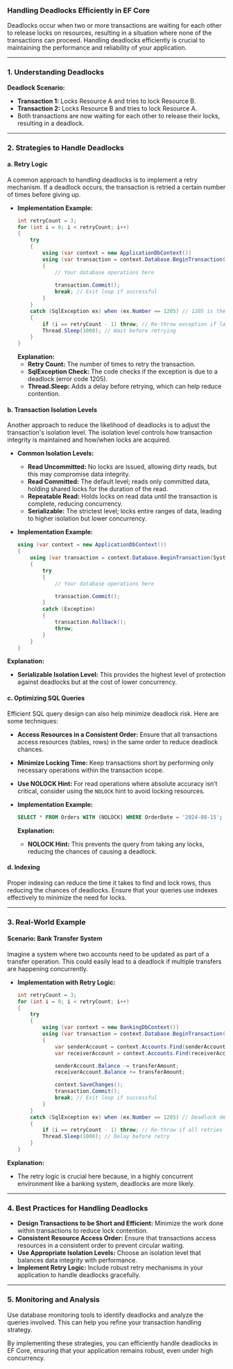 ### **Handling Deadlocks Efficiently in EF Core**

Deadlocks occur when two or more transactions are waiting for each other to release locks on resources, resulting in a situation where none of the transactions can proceed. Handling deadlocks efficiently is crucial to maintaining the performance and reliability of your application.

---

### **1. Understanding Deadlocks**

**Deadlock Scenario:**
- **Transaction 1:** Locks Resource A and tries to lock Resource B.
- **Transaction 2:** Locks Resource B and tries to lock Resource A.
- Both transactions are now waiting for each other to release their locks, resulting in a deadlock.

---

### **2. Strategies to Handle Deadlocks**

#### **a. Retry Logic**

A common approach to handling deadlocks is to implement a retry mechanism. If a deadlock occurs, the transaction is retried a certain number of times before giving up.

- **Implementation Example:**
  ```csharp
  int retryCount = 3;
  for (int i = 0; i < retryCount; i++)
  {
      try
      {
          using (var context = new ApplicationDbContext())
          using (var transaction = context.Database.BeginTransaction())
          {
              // Your database operations here
              
              transaction.Commit();
              break; // Exit loop if successful
          }
      }
      catch (SqlException ex) when (ex.Number == 1205) // 1205 is the SQL Server error code for deadlock
      {
          if (i == retryCount - 1) throw; // Re-throw exception if last retry fails
          Thread.Sleep(1000); // Wait before retrying
      }
  }
  ```
  **Explanation:**
  - **Retry Count:** The number of times to retry the transaction.
  - **SqlException Check:** The code checks if the exception is due to a deadlock (error code 1205).
  - **Thread.Sleep:** Adds a delay before retrying, which can help reduce contention.

#### **b. Transaction Isolation Levels**

Another approach to reduce the likelihood of deadlocks is to adjust the transaction's isolation level. The isolation level controls how transaction integrity is maintained and how/when locks are acquired.

- **Common Isolation Levels:**
  - **Read Uncommitted:** No locks are issued, allowing dirty reads, but this may compromise data integrity.
  - **Read Committed:** The default level; reads only committed data, holding shared locks for the duration of the read.
  - **Repeatable Read:** Holds locks on read data until the transaction is complete, reducing concurrency.
  - **Serializable:** The strictest level; locks entire ranges of data, leading to higher isolation but lower concurrency.

- **Implementation Example:**
  ```csharp
  using (var context = new ApplicationDbContext())
  {
      using (var transaction = context.Database.BeginTransaction(System.Data.IsolationLevel.Serializable))
      {
          try
          {
              // Your database operations here

              transaction.Commit();
          }
          catch (Exception)
          {
              transaction.Rollback();
              throw;
          }
      }
  }
  ```

**Explanation:**
  - **Serializable Isolation Level:** This provides the highest level of protection against deadlocks but at the cost of lower concurrency.

#### **c. Optimizing SQL Queries**

Efficient SQL query design can also help minimize deadlock risk. Here are some techniques:

- **Access Resources in a Consistent Order:** Ensure that all transactions access resources (tables, rows) in the same order to reduce deadlock chances.
- **Minimize Locking Time:** Keep transactions short by performing only necessary operations within the transaction scope.
- **Use NOLOCK Hint:** For read operations where absolute accuracy isn’t critical, consider using the `NOLOCK` hint to avoid locking resources.

- **Implementation Example:**
  ```sql
  SELECT * FROM Orders WITH (NOLOCK) WHERE OrderDate = '2024-08-15';
  ```
  **Explanation:**
  - **NOLOCK Hint:** This prevents the query from taking any locks, reducing the chances of causing a deadlock.

#### **d. Indexing**

Proper indexing can reduce the time it takes to find and lock rows, thus reducing the chances of deadlocks. Ensure that your queries use indexes effectively to minimize the need for locks.

---

### **3. Real-World Example**

#### **Scenario: Bank Transfer System**

Imagine a system where two accounts need to be updated as part of a transfer operation. This could easily lead to a deadlock if multiple transfers are happening concurrently.

- **Implementation with Retry Logic:**
  ```csharp
  int retryCount = 3;
  for (int i = 0; i < retryCount; i++)
  {
      try
      {
          using (var context = new BankingDbContext())
          using (var transaction = context.Database.BeginTransaction())
          {
              var senderAccount = context.Accounts.Find(senderAccountId);
              var receiverAccount = context.Accounts.Find(receiverAccountId);

              senderAccount.Balance -= transferAmount;
              receiverAccount.Balance += transferAmount;

              context.SaveChanges();
              transaction.Commit();
              break; // Exit loop if successful
          }
      }
      catch (SqlException ex) when (ex.Number == 1205) // Deadlock detected
      {
          if (i == retryCount - 1) throw; // Re-throw if all retries fail
          Thread.Sleep(1000); // Delay before retry
      }
  }
  ```

**Explanation:**
- The retry logic is crucial here because, in a highly concurrent environment like a banking system, deadlocks are more likely.

---

### **4. Best Practices for Handling Deadlocks**

- **Design Transactions to be Short and Efficient:** Minimize the work done within transactions to reduce lock contention.
- **Consistent Resource Access Order:** Ensure that transactions access resources in a consistent order to prevent circular waiting.
- **Use Appropriate Isolation Levels:** Choose an isolation level that balances data integrity with performance.
- **Implement Retry Logic:** Include robust retry mechanisms in your application to handle deadlocks gracefully.

---

### **5. Monitoring and Analysis**

Use database monitoring tools to identify deadlocks and analyze the queries involved. This can help you refine your transaction handling strategy.

By implementing these strategies, you can efficiently handle deadlocks in EF Core, ensuring that your application remains robust, even under high concurrency.